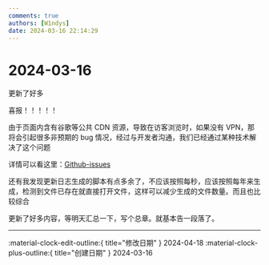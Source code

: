```yaml
---
comments: true
authors: [W1ndys]
date: 2024-03-16 22:14:29
---
```


# 2024-03-16

更新了好多

<!-- more -->

喜报！！！！！

由于页面内含有谷歌等公共 CDN 资源，导致在访客浏览时，如果没有 VPN，那将会引起很多非预期的 bug 情况，经过与开发者沟通，我们已经通过某种技术解决了这个问题

详情可以看这里：[Github-issues](https://github.com/squidfunk/mkdocs-material/discussions/6918#/)

还有我发现更新日志生成的脚本有点多余了，不应该按照每秒，应该按照每年来生成，检测到文件已存在就直接打开文件，这样可以减少生成的文件数量。而且也比较综合

更新了好多内容，等明天汇总一下，写个总章。就基本告一段落了。

---

:material-clock-edit-outline:{ title="修改日期" } 2024-04-18
:material-clock-plus-outline:{ title="创建日期" } 2024-03-16

